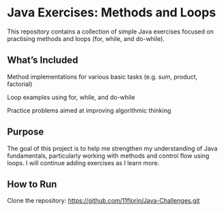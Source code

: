 # Java Exercises: Methods and Loops

This repository contains a collection of simple Java exercises focused on practising methods and loops (for, while, and do-while).

## What’s Included
Method implementations for various basic tasks (e.g. sum, product, factorial)

Loop examples using for, while, and do-while

Practice problems aimed at improving algorithmic thinking

## Purpose

The goal of this project is to help me strengthen my understanding of Java fundamentals, particularly working with methods and control flow using loops. I will continue adding exercises as I learn more.

## How to Run
Clone the repository:
https://github.com/11florin/Java-Challenges.git
